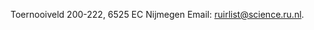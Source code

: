 Toernooiveld 200-222, 6525 EC Nijmegen
Email: [ruirlist@science.ru.nl](mailto:ruirlist@science.ru.nl).
